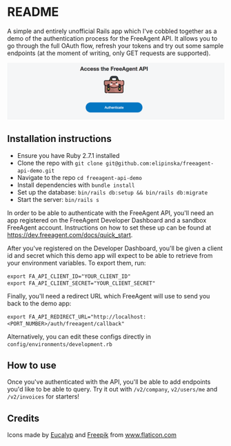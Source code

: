 # README

A simple and entirely unofficial Rails app which I've cobbled together as a demo of the authentication process for the FreeAgent API. It allows you to go through the full OAuth flow, refresh your tokens and try out some sample endpoints (at the moment of writing, only GET requests are supported).

![alt text](https://github.com/elipinska/freeagent-api-demo/blob/master/readme-images/screenshot.png "Authentication page")

## Installation instructions

* Ensure you have Ruby 2.7.1 installed
* Clone the repo with `git clone git@github.com:elipinska/freeagent-api-demo.git`
* Navigate to the repo `cd freeagent-api-demo`
* Install dependencies with `bundle install`
* Set up the database: `bin/rails db:setup && bin/rails db:migrate`
* Start the server: `bin/rails s`

In order to be able to authenticate with the FreeAgent API, you'll need an app registered on the FreeAgent Developer Dashboard and a sandbox FreeAgent account. Instructions on how to set these up can be found at https://dev.freeagent.com/docs/quick_start.

After you've registered on the Developer Dashboard, you'll be given a client id and secret which this demo app will expect to be able to retrieve from your environment variables. To export them, run:

```
export FA_API_CLIENT_ID="YOUR_CLIENT_ID"
export FA_API_CLIENT_SECRET="YOUR_CLIENT_SECRET"
```

Finally, you'll need a redirect URL which FreeAgent will use to send you back to the demo app:

```
export FA_API_REDIRECT_URL="http://localhost:<PORT_NUMBER>/auth/freeagent/callback"
```

Alternatively, you can edit these configs directly in `config/environments/development.rb`

## How to use

Once you've authenticated with the API, you'll be able to add endpoints you'd like to be able to query.
Try it out with `/v2/company`, `v2/users/me` and `/v2/invoices` for starters!

## Credits

Icons made by <a href="https://www.flaticon.com/authors/eucalyp" title="Eucalyp">Eucalyp</a> and <a href="https://www.flaticon.com/authors/freepik" title="Freepik">Freepik</a> from <a href="https://www.flaticon.com/" title="Flaticon"> www.flaticon.com</a>

